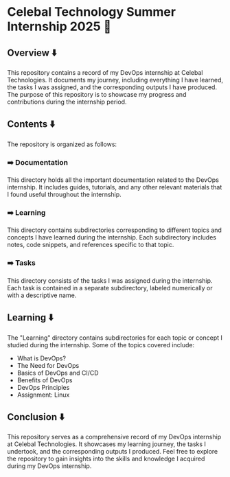 # Celebal Technology Summer Internship 2025 🚀

## Overview ⬇️
This repository contains a record of my DevOps internship at Celebal Technologies. It documents my journey, including everything I have learned, the tasks I was assigned, and the corresponding outputs I have produced. The purpose of this repository is to showcase my progress and contributions during the internship period.

## Contents ⬇️
The repository is organized as follows:
### ➡️ Documentation
This directory holds all the important documentation related to the DevOps internship. It includes guides, tutorials, and any other relevant materials that I found useful throughout the internship.

### ➡️ Learning
This directory contains subdirectories corresponding to different topics and concepts I have learned during the internship. Each subdirectory includes notes, code snippets, and references specific to that topic.

### ➡️ Tasks
This directory consists of the tasks I was assigned during the internship. Each task is contained in a separate subdirectory, labeled numerically or with a descriptive name.

## Learning ⬇️
The "Learning" directory contains subdirectories for each topic or concept I studied during the internship. Some of the topics covered include:

- What is DevOps?
- The Need for DevOps
- Basics of DevOps and CI/CD
- Benefits of DevOps
- DevOps Principles
- Assignment: Linux

## Conclusion ⬇️
This repository serves as a comprehensive record of my DevOps internship at Celebal Technologies. It showcases my learning journey, the tasks I undertook, and the corresponding outputs I produced. Feel free to explore the repository to gain insights into the skills and knowledge I acquired during my DevOps internship.
